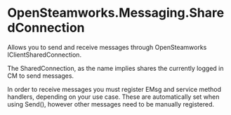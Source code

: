 # OpenSteamworks.Messaging.SharedConnection
Allows you to send and receive messages through OpenSteamworks IClientSharedConnection.

The SharedConnection, as the name implies shares the currently logged in CM to send messages.

In order to receive messages you must register EMsg and service method handlers, depending on your use case. These are automatically set when using Send(), however other messages need to be manually registered. 